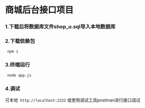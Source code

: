 # 商城后台接口项目
### 1.下载后将数据库文件shop_u.sql导入本地数据库
### 2.下载依赖包
` npm i`
### 3.终端运行
` node app.js`
### 4.调试
可本地` http://localhost:2222` 或使用调试工具postman进行接口调试
